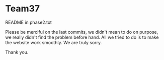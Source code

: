 # Team37
README in phase2.txt

Please be merciful on the last commits, we didn't mean to do on purpose, we really didn't find the problem before hand.
All we tried to do is to make the website work smoothly. We are truly sorry.

Thank you.

